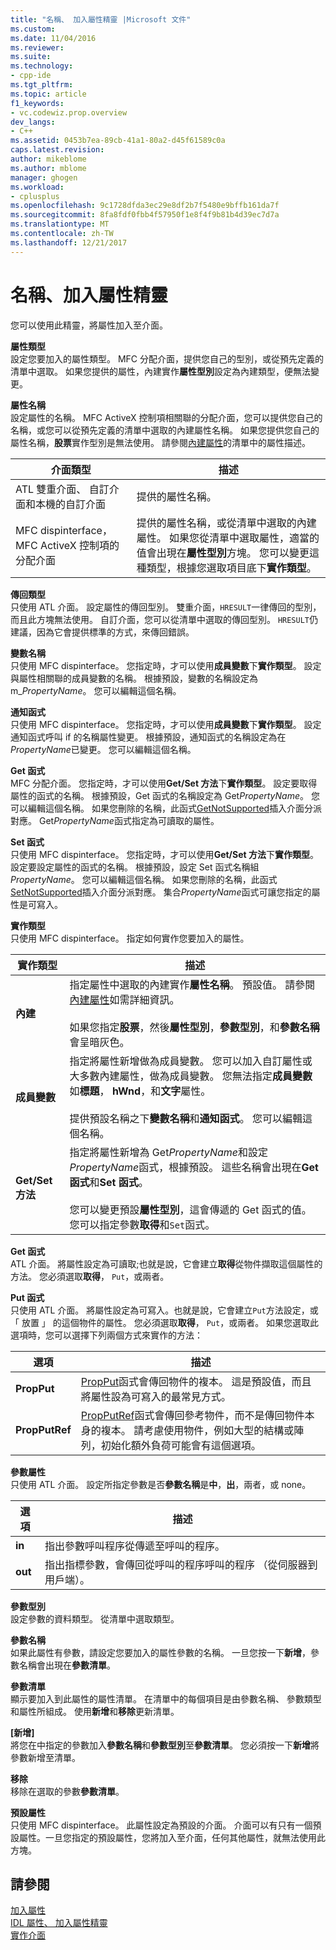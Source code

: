 ```yaml
---
title: "名稱、 加入屬性精靈 |Microsoft 文件"
ms.custom: 
ms.date: 11/04/2016
ms.reviewer: 
ms.suite: 
ms.technology:
- cpp-ide
ms.tgt_pltfrm: 
ms.topic: article
f1_keywords:
- vc.codewiz.prop.overview
dev_langs:
- C++
ms.assetid: 0453b7ea-89cb-41a1-80a2-d45f61589c0a
caps.latest.revision: 
author: mikeblome
ms.author: mblome
manager: ghogen
ms.workload:
- cplusplus
ms.openlocfilehash: 9c1728dfda3ec29e8df2b7f5480e9bffb161da7f
ms.sourcegitcommit: 8fa8fdf0fbb4f57950f1e8f4f9b81b4d39ec7d7a
ms.translationtype: MT
ms.contentlocale: zh-TW
ms.lasthandoff: 12/21/2017
---
```

# <a name="names-add-property-wizard"></a>名稱、加入屬性精靈
您可以使用此精靈，將屬性加入至介面。  
  
 **屬性類型**  
 設定您要加入的屬性類型。 MFC 分配介面，提供您自己的型別，或從預先定義的清單中選取。 如果您提供的屬性，內建實作**屬性型別**設定為內建類型，便無法變更。  
  
 **屬性名稱**  
 設定屬性的名稱。 MFC ActiveX 控制項相關聯的分配介面，您可以提供您自己的名稱，或您可以從預先定義的清單中選取的內建屬性名稱。 如果您提供您自己的屬性名稱，**股票**實作型別是無法使用。 請參閱[內建屬性](../ide/stock-properties.md)的清單中的屬性描述。  
  
|介面類型|描述|  
|--------------------|-----------------|  
|ATL 雙重介面、 自訂介面和本機的自訂介面|提供的屬性名稱。|  
|MFC dispinterface，MFC ActiveX 控制項的分配介面|提供的屬性名稱，或從清單中選取的內建屬性。 如果您從清單中選取屬性，適當的值會出現在**屬性型別**方塊。 您可以變更這種類型，根據您選取項目底下**實作類型**。|  
  
 **傳回類型**  
 只使用 ATL 介面。 設定屬性的傳回型別。 雙重介面，`HRESULT`一律傳回的型別，而且此方塊無法使用。 自訂介面，您可以從清單中選取的傳回型別。 `HRESULT`仍建議，因為它會提供標準的方式，來傳回錯誤。  
  
 **變數名稱**  
 只使用 MFC dispinterface。 您指定時，才可以使用**成員變數**下**實作類型**。 設定與屬性相關聯的成員變數的名稱。 根據預設，變數的名稱設定為 m_*PropertyName*。 您可以編輯這個名稱。  
  
 **通知函式**  
 只使用 MFC dispinterface。 您指定時，才可以使用**成員變數**下**實作類型**。 設定通知函式呼叫 if 的名稱屬性變更。 根據預設，通知函式的名稱設定為在*PropertyName*已變更。 您可以編輯這個名稱。  
  
 **Get 函式**  
 MFC 分配介面。 您指定時，才可以使用**Get/Set 方法**下**實作類型**。 設定要取得屬性的函式的名稱。 根據預設，Get 函式的名稱設定為 Get*PropertyName*。 您可以編輯這個名稱。 如果您刪除的名稱，此函式[GetNotSupported](../mfc/reference/colecontrol-class.md#getnotsupported)插入介面分派對應。 Get*PropertyName*函式指定為可讀取的屬性。  
  
 **Set 函式**  
 只使用 MFC dispinterface。 您指定時，才可以使用**Get/Set 方法**下**實作類型**。 設定要設定屬性的函式的名稱。 根據預設，設定 Set 函式名稱組*PropertyName*。 您可以編輯這個名稱。 如果您刪除的名稱，此函式[SetNotSupported](../mfc/reference/colecontrol-class.md#setnotsupported)插入介面分派對應。 集合*PropertyName*函式可讓您指定的屬性是可寫入。  
  
 **實作類型**  
 只使用 MFC dispinterface。 指定如何實作您要加入的屬性。  
  
|實作類型|描述|  
|-------------------------|-----------------|  
|**內建**|指定屬性中選取的內建實作**屬性名稱**。 預設值。 請參閱[內建屬性](../ide/stock-properties.md)如需詳細資訊。<br /><br /> 如果您指定**股票**，然後**屬性型別**，**參數型別**，和**參數名稱**會呈暗灰色。|  
|**成員變數**|指定將屬性新增做為成員變數。 您可以加入自訂屬性或大多數內建屬性，做為成員變數。 您無法指定**成員變數**如**標題**， **hWnd**，和**文字**屬性。<br /><br /> 提供預設名稱之下**變數名稱**和**通知函式**。 您可以編輯這個名稱。|  
|**Get/Set 方法**|指定將屬性新增為 Get*PropertyName*和設定*PropertyName*函式，根據預設。 這些名稱會出現在**Get 函式**和**Set 函式**。<br /><br /> 您可以變更預設**屬性型別**，這會傳遞的 Get 函式的值。 您可以指定參數**取得**和`Set`函式。|  
  
 **Get 函式**  
 ATL 介面。 將屬性設定為可讀取;也就是說，它會建立**取得**從物件擷取這個屬性的方法。 您必須選取**取得**， `Put`，或兩者。  
  
 **Put 函式**  
 只使用 ATL 介面。 將屬性設定為可寫入。也就是說，它會建立`Put`方法設定，或 「 放置 」 的這個物件的屬性。 您必須選取**取得**， `Put`，或兩者。 如果您選取此選項時，您可以選擇下列兩個方式來實作的方法：  
  
|選項|描述|  
|------------|-----------------|  
|**PropPut**|[PropPut](../windows/propput.md)函式會傳回物件的複本。 這是預設值，而且將屬性設為可寫入的最常見方式。|  
|**PropPutRef**|[PropPutRef](../windows/propputref.md)函式會傳回參考物件，而不是傳回物件本身的複本。 請考慮使用物件，例如大型的結構或陣列，初始化額外負荷可能會有這個選項。|  
  
 **參數屬性**  
 只使用 ATL 介面。 設定所指定參數是否**參數名稱**是**中**，**出**，兩者，或 none。  
  
|選項|描述|  
|------------|-----------------|  
|**in**|指出參數呼叫程序從傳遞至呼叫的程序。|  
|**out**|指出指標參數，會傳回從呼叫的程序呼叫的程序 （從伺服器到用戶端）。|  
  
 **參數型別**  
 設定參數的資料類型。 從清單中選取類型。  
  
 **參數名稱**  
 如果此屬性有參數，請設定您要加入的屬性參數的名稱。 一旦您按一下**新增**，參數名稱會出現在**參數清單**。  
  
 **參數清單**  
 顯示要加入到此屬性的屬性清單。 在清單中的每個項目是由參數名稱、 參數類型和屬性所組成。 使用**新增**和**移除**更新清單。  
  
 **[新增]**  
 將您在中指定的參數加入**參數名稱**和**參數型別**至**參數清單**。 您必須按一下**新增**將參數新增至清單。  
  
 **移除**  
 移除在選取的參數**參數清單**。  
  
 **預設屬性**  
 只使用 MFC dispinterface。 此屬性設定為預設的介面。 介面可以有只有一個預設屬性。一旦您指定的預設屬性，您將加入至介面，任何其他屬性，就無法使用此方塊。  
  
## <a name="see-also"></a>請參閱  
 [加入屬性](../ide/adding-a-property-visual-cpp.md)   
 [IDL 屬性、 加入屬性精靈](../ide/idl-attributes-add-property-wizard.md)   
 [實作介面](../ide/implementing-an-interface-visual-cpp.md)